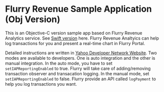 # Flurry Revenue Sample Application (Obj Version)

This is an Objective-C version sample app based on Flurry Revenue Analytics service. See [Swift version](https://git.ouroath.com/yxu03/FlurryCoreAnalyticsSampleApp_Swift) here. Flurry Revenue Analtyics can help log transactions for you and present a real-time chart in Flurry Portal.

Detailed instructions are written in [Yahoo Developer Network Website](https://developer.yahoo.com/flurry/docs/analytics/gettingstarted/revenue/ios/). Two modes are available to developers. One is auto integration and the other is manual integration. In the auto mode, you have to set ``setIAPReportingEnabled`` to true. Flurry will take care of adding/removing transaction observer and transacation logging. In the manual mode, set ``setIAPReportingEnabled`` to false. Flurry provide an API called ``logPayment`` to help you log transactions you want.
